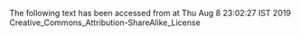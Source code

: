 The following text has been accessed from at Thu Aug 8 23:02:27 IST 2019
Creative_Commons_Attribution-ShareAlike_License
